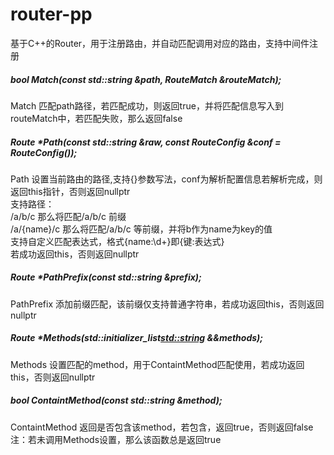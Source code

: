 # router-pp
基于C++的Router，用于注册路由，并自动匹配调用对应的路由，支持中间件注册

##### bool Match(const std::string &path, RouteMatch &routeMatch);
Match 匹配path路径，若匹配成功，则返回true，并将匹配信息写入到routeMatch中，若匹配失败，那么返回false


##### Route *Path(const std::string &raw, const RouteConfig &conf = RouteConfig());
Path 设置当前路由的路径,支持{}参数写法，conf为解析配置信息若解析完成，则返回this指针，否则返回nullptr  
支持路径：  
      /a/b/c  那么将匹配/a/b/c 前缀  
      /a/{name}/c  那么将匹配/a/b/c 等前缀，并将b作为name为key的值  
      支持自定义匹配表达式，格式{name:\\d+}即{键:表达式}  
若成功返回this，否则返回nullptr


##### Route *PathPrefix(const std::string &prefix);
PathPrefix 添加前缀匹配，该前缀仅支持普通字符串，若成功返回this，否则返回nullptr

##### Route *Methods(std::initializer_list<std::string> &&methods);
Methods 设置匹配的method，用于ContaintMethod匹配使用，若成功返回this，否则返回nullptr

##### bool ContaintMethod(const std::string &method);
ContaintMethod 返回是否包含该method，若包含，返回true，否则返回false注：若未调用Methods设置，那么该函数总是返回true
